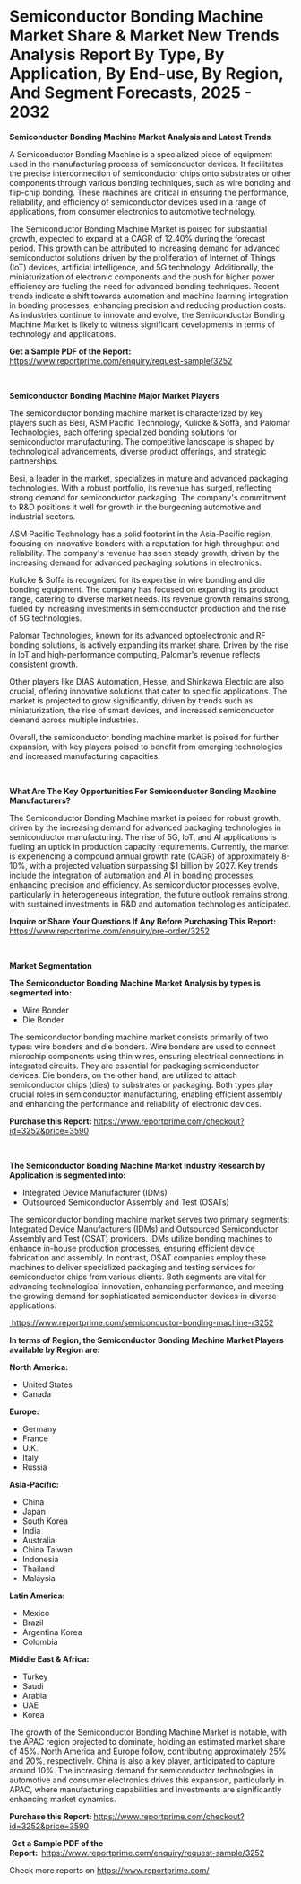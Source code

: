 <p><h1>Semiconductor Bonding Machine Market Share & Market New Trends Analysis Report By Type, By Application, By End-use, By Region, And Segment Forecasts, 2025 - 2032</h1></p><p><strong>Semiconductor Bonding Machine Market Analysis and Latest Trends</strong></p>
<p><p>A Semiconductor Bonding Machine is a specialized piece of equipment used in the manufacturing process of semiconductor devices. It facilitates the precise interconnection of semiconductor chips onto substrates or other components through various bonding techniques, such as wire bonding and flip-chip bonding. These machines are critical in ensuring the performance, reliability, and efficiency of semiconductor devices used in a range of applications, from consumer electronics to automotive technology.</p><p>The Semiconductor Bonding Machine Market is poised for substantial growth, expected to expand at a CAGR of 12.40% during the forecast period. This growth can be attributed to increasing demand for advanced semiconductor solutions driven by the proliferation of Internet of Things (IoT) devices, artificial intelligence, and 5G technology. Additionally, the miniaturization of electronic components and the push for higher power efficiency are fueling the need for advanced bonding techniques. Recent trends indicate a shift towards automation and machine learning integration in bonding processes, enhancing precision and reducing production costs. As industries continue to innovate and evolve, the Semiconductor Bonding Machine Market is likely to witness significant developments in terms of technology and applications.</p></p>
<p><strong>Get a Sample PDF of the Report:&nbsp;</strong> <a href="https://www.reportprime.com/enquiry/request-sample/3252?utm_campaign=3263&utm_medium=2&utm_source=Github&utm_content=ia&utm_term=18032025&utm_id=semiconductor-bonding-machine">https://www.reportprime.com/enquiry/request-sample/3252</a></p>
<p>&nbsp;</p>
<p><strong>Semiconductor Bonding Machine Major Market Players</strong></p>
<p><p>The semiconductor bonding machine market is characterized by key players such as Besi, ASM Pacific Technology, Kulicke & Soffa, and Palomar Technologies, each offering specialized bonding solutions for semiconductor manufacturing. The competitive landscape is shaped by technological advancements, diverse product offerings, and strategic partnerships.</p><p>Besi, a leader in the market, specializes in mature and advanced packaging technologies. With a robust portfolio, its revenue has surged, reflecting strong demand for semiconductor packaging. The company's commitment to R&D positions it well for growth in the burgeoning automotive and industrial sectors.</p><p>ASM Pacific Technology has a solid footprint in the Asia-Pacific region, focusing on innovative bonders with a reputation for high throughput and reliability. The company's revenue has seen steady growth, driven by the increasing demand for advanced packaging solutions in electronics.</p><p>Kulicke & Soffa is recognized for its expertise in wire bonding and die bonding equipment. The company has focused on expanding its product range, catering to diverse market needs. Its revenue growth remains strong, fueled by increasing investments in semiconductor production and the rise of 5G technologies.</p><p>Palomar Technologies, known for its advanced optoelectronic and RF bonding solutions, is actively expanding its market share. Driven by the rise in IoT and high-performance computing, Palomar's revenue reflects consistent growth.</p><p>Other players like DIAS Automation, Hesse, and Shinkawa Electric are also crucial, offering innovative solutions that cater to specific applications. The market is projected to grow significantly, driven by trends such as miniaturization, the rise of smart devices, and increased semiconductor demand across multiple industries.</p><p>Overall, the semiconductor bonding machine market is poised for further expansion, with key players poised to benefit from emerging technologies and increased manufacturing capacities.</p></p>
<p>&nbsp;</p>
<p><strong>What Are The Key Opportunities For Semiconductor Bonding Machine Manufacturers?</strong></p>
<p><p>The Semiconductor Bonding Machine market is poised for robust growth, driven by the increasing demand for advanced packaging technologies in semiconductor manufacturing. The rise of 5G, IoT, and AI applications is fueling an uptick in production capacity requirements. Currently, the market is experiencing a compound annual growth rate (CAGR) of approximately 8-10%, with a projected valuation surpassing $1 billion by 2027. Key trends include the integration of automation and AI in bonding processes, enhancing precision and efficiency. As semiconductor processes evolve, particularly in heterogeneous integration, the future outlook remains strong, with sustained investments in R&D and automation technologies anticipated.</p></p>
<p><strong>Inquire or Share Your Questions If Any Before Purchasing This Report:</strong> <a href="https://www.reportprime.com/enquiry/pre-order/3252?utm_campaign=3263&utm_medium=2&utm_source=Github&utm_content=ia&utm_term=18032025&utm_id=semiconductor-bonding-machine">https://www.reportprime.com/enquiry/pre-order/3252</a></p>
<p>&nbsp;</p>
<p><strong>Market Segmentation</strong></p>
<p><strong>The Semiconductor Bonding Machine Market Analysis by types is segmented into:</strong></p>
<p><ul><li>Wire Bonder</li><li>Die Bonder</li></ul></p>
<p><p>The semiconductor bonding machine market consists primarily of two types: wire bonders and die bonders. Wire bonders are used to connect microchip components using thin wires, ensuring electrical connections in integrated circuits. They are essential for packaging semiconductor devices. Die bonders, on the other hand, are utilized to attach semiconductor chips (dies) to substrates or packaging. Both types play crucial roles in semiconductor manufacturing, enabling efficient assembly and enhancing the performance and reliability of electronic devices.</p></p>
<p><strong>Purchase this Report:&nbsp;</strong><a href="https://www.reportprime.com/checkout?id=3252&price=3590&utm_campaign=3263&utm_medium=2&utm_source=Github&utm_content=ia&utm_term=18032025&utm_id=semiconductor-bonding-machine">https://www.reportprime.com/checkout?id=3252&price=3590</a></p>
<p>&nbsp;</p>
<p><strong>The Semiconductor Bonding Machine Market Industry Research by Application is segmented into:</strong></p>
<p><ul><li>Integrated Device Manufacturer (IDMs)</li><li>Outsourced Semiconductor Assembly and Test (OSATs)</li></ul></p>
<p><p>The semiconductor bonding machine market serves two primary segments: Integrated Device Manufacturers (IDMs) and Outsourced Semiconductor Assembly and Test (OSAT) providers. IDMs utilize bonding machines to enhance in-house production processes, ensuring efficient device fabrication and assembly. In contrast, OSAT companies employ these machines to deliver specialized packaging and testing services for semiconductor chips from various clients. Both segments are vital for advancing technological innovation, enhancing performance, and meeting the growing demand for sophisticated semiconductor devices in diverse applications.</p></p>
<p><a href="https://www.reportprime.com/semiconductor-bonding-machine-r3252?utm_campaign=3263&utm_medium=2&utm_source=Github&utm_content=ia&utm_term=18032025&utm_id=semiconductor-bonding-machine">&nbsp;https://www.reportprime.com/semiconductor-bonding-machine-r3252</a></p>
<p><strong>In terms of Region, the Semiconductor Bonding Machine Market Players available by Region are:</strong></p>
<p>
    <p> <strong> North America: </strong>
        <ul>
            <li>United States</li>
            <li>Canada</li>
        </ul>
        </p> 
    <p> <strong> Europe: </strong>
        <ul>
            <li>Germany</li>
            <li>France</li>
            <li>U.K.</li>
            <li>Italy</li>
            <li>Russia</li>
        </ul>
        </p> 
    <p> <strong> Asia-Pacific: </strong>
        <ul>
            <li>China</li>
            <li>Japan</li>
            <li>South Korea</li>
            <li>India</li>
            <li>Australia</li>
            <li>China Taiwan</li>
            <li>Indonesia</li>
            <li>Thailand</li>
            <li>Malaysia</li>
        </ul>
        </p> 
    <p> <strong> Latin America: </strong>
        <ul>
            <li>Mexico</li>
            <li>Brazil</li>
            <li>Argentina Korea</li>
            <li>Colombia</li>
        </ul>
        </p> 
    <p> <strong> Middle East & Africa: </strong>
        <ul>
            <li>Turkey</li>
            <li>Saudi</li>
            <li>Arabia</li>
            <li>UAE</li>
            <li>Korea</li>
        </ul>
    </p>
    </p>
<p><p>The growth of the Semiconductor Bonding Machine Market is notable, with the APAC region projected to dominate, holding an estimated market share of 45%. North America and Europe follow, contributing approximately 25% and 20%, respectively. China is also a key player, anticipated to capture around 10%. The increasing demand for semiconductor technologies in automotive and consumer electronics drives this expansion, particularly in APAC, where manufacturing capabilities and investments are significantly enhancing market dynamics.</p></p>
<p><strong>Purchase this Report: </strong><a href="https://www.reportprime.com/checkout?id=3252&price=3590&utm_campaign=3263&utm_medium=2&utm_source=Github&utm_content=ia&utm_term=18032025&utm_id=semiconductor-bonding-machine">https://www.reportprime.com/checkout?id=3252&price=3590</a></p>
<p>&nbsp;<strong>Get a Sample PDF of the Report:&nbsp;&nbsp;</strong><a href="https://www.reportprime.com/enquiry/request-sample/3252?utm_campaign=3263&utm_medium=2&utm_source=Github&utm_content=ia&utm_term=18032025&utm_id=semiconductor-bonding-machine">https://www.reportprime.com/enquiry/request-sample/3252</a></p>
<p><strong></strong></p>
<p>Check more reports on <a href="https://www.reportprime.com/?utm_campaign=3263&utm_medium=2&utm_source=Github&utm_content=ia&utm_term=18032025&utm_id=semiconductor-bonding-machine">https://www.reportprime.com/</a></p>
